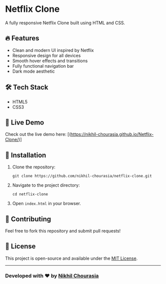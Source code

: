 # Netflix Clone

A fully responsive Netflix Clone built using HTML and CSS.

## 🔥 Features
- Clean and modern UI inspired by Netflix
- Responsive design for all devices
- Smooth hover effects and transitions
- Fully functional navigation bar
- Dark mode aesthetic

## 🛠️ Tech Stack
- HTML5
- CSS3

## 🚀 Live Demo
Check out the live demo here: [(https://nikhil-chourasia.github.io/Netflix-Clone/)]

## 📂 Installation
1. Clone the repository:
   ```
   git clone https://github.com/nikhil-chourasia/netflix-clone.git
   ```
2. Navigate to the project directory:
   ```
   cd netflix-clone
   ```
3. Open `index.html` in your browser.

## 🤝 Contributing
Feel free to fork this repository and submit pull requests!

## 📜 License
This project is open-source and available under the [MIT License](LICENSE).

---
### Developed with ❤️ by [Nikhil Chourasia](https://github.com/nikhil-chourasia)

